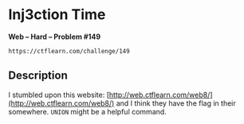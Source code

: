 # Inj3ction Time

**Web – Hard – Problem #149**

`https://ctflearn.com/challenge/149`


## Description

I stumbled upon this website:
[http://web.ctflearn.com/web8/](http://web.ctflearn.com/web8/) and I think they
have the flag in their somewhere. `UNION` might be a helpful command.
